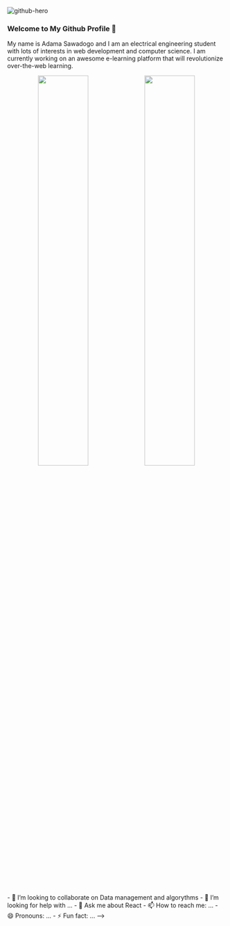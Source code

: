 ![github-hero](https://scontent-msp1-1.xx.fbcdn.net/v/t1.6435-9/86661845_1533182496853352_1618332724966195200_n.jpg?_nc_cat=100&ccb=1-3&_nc_sid=09cbfe&_nc_ohc=rvACwCCA2CIAX8YA7v2&_nc_ht=scontent-msp1-1.xx&oh=58ee8e9564025c82ec07b7e3e471247c&oe=60F01075)

### Welcome to My Github Profile 👋

<p> My name is Adama Sawadogo and I am an electrical engineering
student with lots of interests in web development and
computer science. I am currently working on an awesome
e-learning platform that will revolutionize over-the-web
learning.</p>

<p align="center">
  <img width="48%" src="https://github-readme-stats.vercel.app/api?username=adamadev21&show_icons=true&theme=tokyonight" />
  <img width="48%" src="https://github-readme-streak-stats.herokuapp.com/?user=adamadev21&theme=tokyonight" />
</p>
- 👯 I’m looking to collaborate on Data management and algorythms
- 🤔 I’m looking for help with ...
- 💬 Ask me about React
- 📫 How to reach me: ...
- 😄 Pronouns: ...
- ⚡ Fun fact: ...
-->
